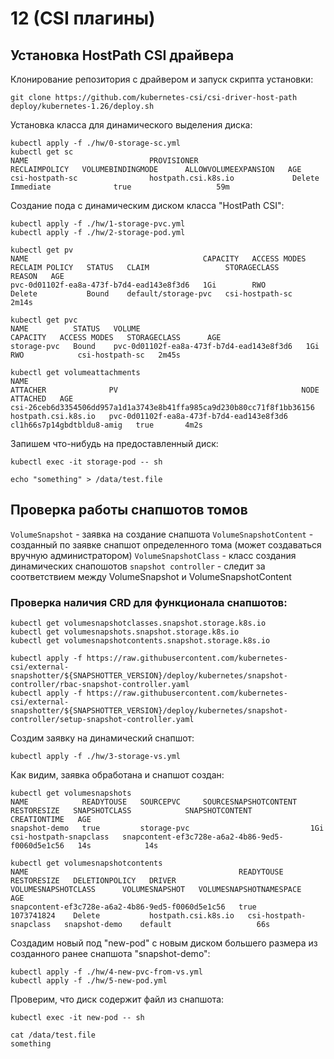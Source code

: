 # 12 (СSI плагины)

## Установка HostPath CSI драйвера

Клонирование репозитория с драйвером и запуск скрипта установки:
```
git clone https://github.com/kubernetes-csi/csi-driver-host-path
deploy/kubernetes-1.26/deploy.sh
```
Установка класса для динамического выделения диска:
```
kubectl apply -f ./hw/0-storage-sc.yml
kubectl get sc
NAME                           PROVISIONER                     RECLAIMPOLICY   VOLUMEBINDINGMODE      ALLOWVOLUMEEXPANSION   AGE 
csi-hostpath-sc                hostpath.csi.k8s.io             Delete          Immediate              true                   59m 
```

Создание пода с динамическим диском класса "HostPath CSI":
```
kubectl apply -f ./hw/1-storage-pvc.yml
kubectl apply -f ./hw/2-storage-pod.yml
```

```
kubectl get pv
NAME                                       CAPACITY   ACCESS MODES   RECLAIM POLICY   STATUS   CLAIM                 STORAGECLASS      REASON   AGE
pvc-0d01102f-ea8a-473f-b7d4-ead143e8f3d6   1Gi        RWO            Delete           Bound    default/storage-pvc   csi-hostpath-sc            2m14s

kubectl get pvc
NAME          STATUS   VOLUME                                     CAPACITY   ACCESS MODES   STORAGECLASS      AGE
storage-pvc   Bound    pvc-0d01102f-ea8a-473f-b7d4-ead143e8f3d6   1Gi        RWO            csi-hostpath-sc   2m45s

kubectl get volumeattachments
NAME                                                                   ATTACHER              PV                                         NODE                        ATTACHED   AGE
csi-26ceb6d3354506dd957a1d1a3743e8b41ffa985ca9d230b80cc71f8f1bb36156   hostpath.csi.k8s.io   pvc-0d01102f-ea8a-473f-b7d4-ead143e8f3d6   cl1h66s7p14gbdtbldu8-amig   true       4m2s
```

Запишем что-нибудь на предоставленный диск:
```
kubectl exec -it storage-pod -- sh

echo "something" > /data/test.file
```

## Проверка работы снапшотов томов

`VolumeSnapshot` - заявка на создание снапшота
`VolumeSnapshotContent` - созданный по заявке снапшот определенного тома (может создаваться вручную администратором)
`VolumeSnapshotClass` - класс создания динамических снапошотов
`snapshot controller` - следит за соответствием между VolumeSnapshot и VolumeSnapshotContent

### Проверка наличия CRD для функционала снапшотов:
```
kubectl get volumesnapshotclasses.snapshot.storage.k8s.io 
kubectl get volumesnapshots.snapshot.storage.k8s.io 
kubectl get volumesnapshotcontents.snapshot.storage.k8s.io
```
```
kubectl apply -f https://raw.githubusercontent.com/kubernetes-csi/external-snapshotter/${SNAPSHOTTER_VERSION}/deploy/kubernetes/snapshot-controller/rbac-snapshot-controller.yaml
kubectl apply -f https://raw.githubusercontent.com/kubernetes-csi/external-snapshotter/${SNAPSHOTTER_VERSION}/deploy/kubernetes/snapshot-controller/setup-snapshot-controller.yaml
```

Создим заявку на динамический снапшот:
```
kubectl apply -f ./hw/3-storage-vs.yml
```

Как видим, заявка обработана и снапшот создан:
```
kubectl get volumesnapshots
NAME            READYTOUSE   SOURCEPVC     SOURCESNAPSHOTCONTENT   RESTORESIZE   SNAPSHOTCLASS            SNAPSHOTCONTENT                                    CREATIONTIME   AGE
snapshot-demo   true         storage-pvc                           1Gi           csi-hostpath-snapclass   snapcontent-ef3c728e-a6a2-4b86-9ed5-f0060d5e1c56   14s            14s

kubectl get volumesnapshotcontents
NAME                                               READYTOUSE   RESTORESIZE   DELETIONPOLICY   DRIVER                VOLUMESNAPSHOTCLASS      VOLUMESNAPSHOT   VOLUMESNAPSHOTNAMESPACE   AGE
snapcontent-ef3c728e-a6a2-4b86-9ed5-f0060d5e1c56   true         1073741824    Delete           hostpath.csi.k8s.io   csi-hostpath-snapclass   snapshot-demo    default                   66s
```

Создадим новый под "new-pod" с новым диском большего размера из созданного ранее снапшота "snapshot-demo":
```
kubectl apply -f ./hw/4-new-pvc-from-vs.yml
kubectl apply -f ./hw/5-new-pod.yml
```

Проверим, что диск содержит файл из снапшота:
```
kubectl exec -it new-pod -- sh

cat /data/test.file
something
```

